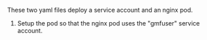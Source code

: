 These two yaml files deploy a service account and an nginx pod.

1. Setup the pod so that the nginx pod uses the "gmfuser" service account. 